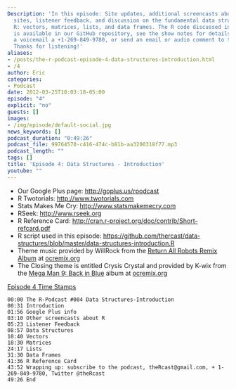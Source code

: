 ```yaml
---
Description: 'In this episode: Site updates, additional screencasts about R from other
  sites, listener feedback, and discussion on the fundamental data structures for
  R: vectors, matrices, lists, and data frames. The R code discussed in this episode
  is available in our GitHub repository, see the show notes for details. Leave us
  a voicemail a +1-269-849-9780, or send an email or audio comment to theRcast[at]gmail.com.
  Thanks for listening!'
aliases:
- /posts/the-r-podcast-episode-4-data-structures-introduction.html
- /4
author: Eric
categories:
- Podcast
date: 2012-03-25T18:03:18-05:00
episode: "4"
explicit: "no"
guests: []
images:
- /img/episode/default-social.jpg
news_keywords: []
podcast_duration: "0:49:26"
podcast_file: 99764570-c416-474c-b81b-aa3200318f77.mp3
podcast_length: ""
tags: []
title: 'Episode 4: Data Structures - Introduction'
youtube: ""
---
```


-   Our Google Plus page: <http://goplus.us/rpodcast>
-   R Twotorials: <http://www.twotorials.com>
-   Stats Makes Me Cry: <http://www.statsmakemecry.com>
-   RSeek: <http://www.rseek.org>
-   R Reference Card: <http://cran.r-project.org/doc/contrib/Short-refcard.pdf>
-   R script used in this episode: <https://github.com/thercast/data-structures/blob/master/data-structures-introduction.R>
-   Theme music provided by WillRock from the [Return All Robots Remix Album](http://ocremix.org/events/returnallrobots/) at [ocremix.org](http://ocremix.org/)
-   The Closing theme is entitled Crysis Crystal and provided by K-wix from the [Mega Man 9: Back in Blue](http://backinblue.ocremix.org/) album at [ocremix.org](http://ocremix.org/)

<span style="text-decoration: underline;">Episode 4 Time Stamps</span>

    00:00 The R-Podcast #004 Data Structures-Introduction
    00:31 Introduction
    01:56 Google Plus info
    03:10 Other screencasts about R
    05:23 Listener Feedback
    08:57 Data Structures
    10:40 Vectors
    18:30 Matrices
    24:17 Lists
    31:30 Data Frames
    41:36 R Reference Card
    43:52 Wrapping up: subscribe to the podcast, theRcast@gmail.com, + 1-269-849-9780, Twitter @theRcast
    49:26 End
